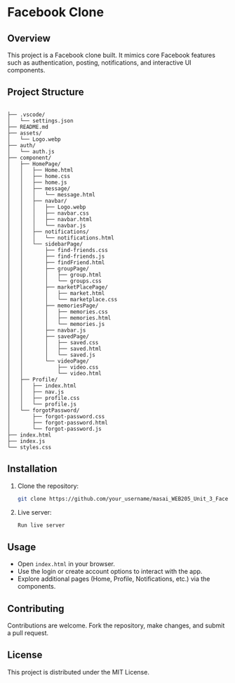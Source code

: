 # Facebook Clone 

## Overview
This project is a Facebook clone built. It mimics core Facebook features such as authentication, posting, notifications, and interactive UI components.

## Project Structure
```

├── .vscode/
│   └── settings.json
├── README.md
├── assets/
│   └── Logo.webp
├── auth/
│   └── auth.js
├── component/
│   ├── HomePage/
│   │   ├── Home.html
│   │   ├── home.css
│   │   ├── home.js
│   │   ├── message/
│   │   │   └── message.html
│   │   ├── navbar/
│   │   │   ├── Logo.webp
│   │   │   ├── navbar.css
│   │   │   ├── navbar.html
│   │   │   └── navbar.js
│   │   ├── notifications/
│   │   │   └── notifications.html
│   │   └── sidebarPage/
│   │       ├── find-friends.css
│   │       ├── find-friends.js
│   │       ├── findFriend.html
│   │       ├── groupPage/
│   │       │   ├── group.html
│   │       │   └── groups.css
│   │       ├── marketPlacePage/
│   │       │   ├── market.html
│   │       │   └── marketplace.css
│   │       ├── memoriesPage/
│   │       │   ├── memories.css
│   │       │   ├── memories.html
│   │       │   └── memories.js
│   │       ├── navbar.js
│   │       ├── savedPage/
│   │       │   ├── saved.css
│   │       │   ├── saved.html
│   │       │   └── saved.js
│   │       └── videoPage/
│   │           ├── video.css
│   │           └── video.html
│   ├── Profile/
│   │   ├── index.html
│   │   ├── nav.js
│   │   ├── profile.css
│   │   └── profile.js
│   └── forgotPassword/
│       ├── forgot-password.css
│       ├── forgot-password.html
│       └── forgot-password.js
├── index.html
├── index.js
└── styles.css
```

## Installation
1. Clone the repository:
   ```bash
   git clone https://github.com/your_username/masai_WEB205_Unit_3_Facebook_clone.git
   ```
2. Live server:
   ```bash
   Run live server
   ```


## Usage
- Open `index.html` in your browser.
- Use the login or create account options to interact with the app.
- Explore additional pages (Home, Profile, Notifications, etc.) via the components.

## Contributing
Contributions are welcome. Fork the repository, make changes, and submit a pull request.

## License
This project is distributed under the MIT License.
